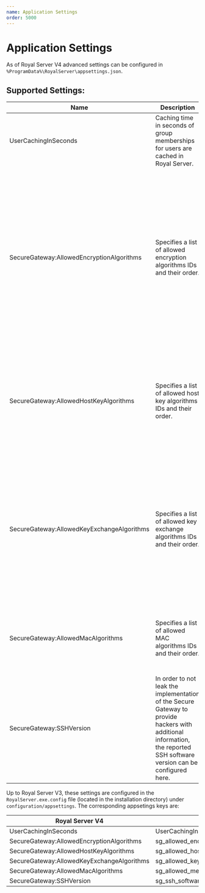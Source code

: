 ```yaml
---
name: Application Settings
order: 5000
---
```


# Application Settings

As of Royal Server V4 advanced settings can be configured in `%ProgramData%\RoyalServer\appsettings.json`.

## Supported Settings:

| Name                                       | Description                                                                                                                                                                   | Value(s)                                                                                                                                                                                                                                                                                                                                                                                                       |
| ------------------------------------------ | ----------------------------------------------------------------------------------------------------------------------------------------------------------------------------- | -------------------------------------------------------------------------------------------------------------------------------------------------------------------------------------------------------------------------------------------------------------------------------------------------------------------------------------------------------------------------------------------------------------- |
| UserCachingInSeconds                       | Caching time in seconds of group memberships for users are cached in Royal Server.                                                                                            | Default is 300 (5 Minutes)                                                                                                                                                                                                                                                                                                                                                                                     |
| SecureGateway:AllowedEncryptionAlgorithms  | Specifies a list of allowed encryption algorithms IDs and their order.                                                                                                        | "aes256-gcm@openssh.com", "aes128-gcm@openssh.com", "aes256-ctr", "aes192-ctr",<br>"aes128-ctr", "aes256-cbc", "aes192-cbc", "aes128-cbc",<br>"3des-ctr", "3des-cbc", "twofish256-ctr","twofish192-ctr",<br>"twofish128-ctr", "twofish256-cbc", "twofish192-cbc",<br>"twofish128-cbc", "twofish-cbc", "blowfish-ctr",<br>"blowfish-cbc", "chacha20-poly1305@openssh.com" "arcfour256", "arcfour128", "arcfour" |
| SecureGateway:AllowedHostKeyAlgorithms     | Specifies a list of allowed host key algorithms IDs and their order.                                                                                                          | "ssh-dss", "ssh-rsa", "ssh-rsa-sha256@ssh.com" "rsa-sha2-256","rsa-sha2-512"<br>"x509v3-sign-rsa-sha256@ssh.com", "x509v3-sign-rsa", "x509v3-sign-dss",<br>"ecdsa-sha2-nistp256", "ecdsa-sha2-nistp384", "ecdsa-sha2-nistp521","ssh-ed25519"                                                                                                                                                                   |
| SecureGateway:AllowedKeyExchangeAlgorithms | Specifies a list of allowed key exchange algorithms IDs and their order.                                                                                                      | "diffie-hellman-group1-sha1", "diffie-hellman-group14-sha1",<br>diffie-hellman-group-exchange-sha1", "diffie-hellman-group-exchange-sha256",<br>"diffie-hellman-group14-sha256", "diffie-hellman-group15-sha512"<br>"diffie-hellman-group16-sha512", "curve25519-sha256", "curve25519-sha256@libssh.org"<br>"ecdh-sha2-nistp256", "ecdh-sha2-nistp384", "ecdh-sha2-nistp521"                                   |
| SecureGateway:AllowedMacAlgorithms         | Specifies a list of allowed MAC algorithms IDs and their order.                                                                                                               | "hmac-sha2-256-etm@openssh.com", "hmac-sha2-256", "hmac-sha2-512-etm@openssh.com",<br> "hmac-sha2-512", "hmac-sha1", "hmac-md5", "hmac-sha1-96", "hmac-md5-96" ---                                                                                                                                                                                                                                             |
| SecureGateway:SSHVersion                   | In order to not leak the implementation of the Secure Gateway to<br>provide hackers with additional information,<br>the reported SSH software version can be configured here. |                                                                                                                                                                                                                                                                                                                                                                                                                |

Up to Royal Server V3, these settings are configured in the `RoyalServer.exe.config` file (located in the installation directory) under `configuration/appsettings`. The corresponding appsetings keys are:

| Royal Server V4                            | Royal Server V3                                   |
| ------------------------------------------ | ------------------------------------------------- |
| UserCachingInSeconds                       | UserCachingInSeconds                              |
| SecureGateway:AllowedEncryptionAlgorithms  | sg_allowed_encryption_algorithms                  |
| SecureGateway:AllowedHostKeyAlgorithms     | sg_allowed_host_key_algorithms                    |
| SecureGateway:AllowedKeyExchangeAlgorithms | sg_allowed_key_exchange_algorithms                |
| SecureGateway:AllowedMacAlgorithms         | sg_allowed_message_authentication_code_algorithms |
| SecureGateway:SSHVersion                   | sg_ssh_software_version                           |
